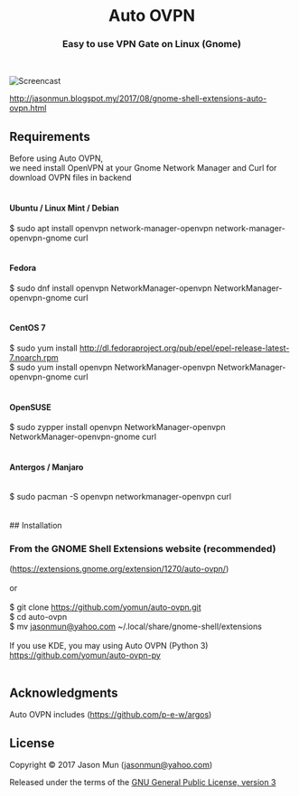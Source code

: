 <h1 align="center">Auto OVPN</h1>
<h3 align="center">Easy to use VPN Gate on Linux (Gnome)</h3>
<br>

![Screencast](https://extensions.gnome.org/extension-data/screenshots/screenshot_1270.png)

http://jasonmun.blogspot.my/2017/08/gnome-shell-extensions-auto-ovpn.html
<br>

## Requirements

Before using Auto OVPN, <br>
we need install OpenVPN at your Gnome Network Manager and Curl for download OVPN files in backend<br><br>

#### Ubuntu / Linux Mint / Debian<br>
$ sudo apt install openvpn network-manager-openvpn network-manager-openvpn-gnome curl
<br><br>
#### Fedora<br>
$ sudo dnf install openvpn NetworkManager-openvpn NetworkManager-openvpn-gnome curl
<br><br>
#### CentOS 7<br>
$ sudo yum install http://dl.fedoraproject.org/pub/epel/epel-release-latest-7.noarch.rpm<br>
$ sudo yum install openvpn NetworkManager-openvpn NetworkManager-openvpn-gnome curl
<br><br>
#### OpenSUSE<br>
$ sudo zypper install openvpn NetworkManager-openvpn NetworkManager-openvpn-gnome curl
<br><br>
#### Antergos / Manjaro<br>
<br>
$ sudo pacman -S openvpn networkmanager-openvpn curl<br>
<br><br>
## Installation

### From the GNOME Shell Extensions website (recommended)
(https://extensions.gnome.org/extension/1270/auto-ovpn/)
<br><br>
or<br>
<br>
$ git clone https://github.com/yomun/auto-ovpn.git<br>
$ cd auto-ovpn<br>
$ mv jasonmun@yahoo.com ~/.local/share/gnome-shell/extensions<br>
<br>
If you use KDE, you may using Auto OVPN (Python 3)<br>
https://github.com/yomun/auto-ovpn-py<br>
<br>
## Acknowledgments

Auto OVPN includes (https://github.com/p-e-w/argos)

## License

Copyright &copy; 2017 Jason Mun (<jasonmun@yahoo.com>)

Released under the terms of the [GNU General Public License, version 3](https://gnu.org/licenses/gpl.html)

